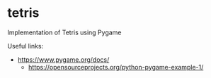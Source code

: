 # tetris
Implementation of Tetris using Pygame

Useful links:
* https://www.pygame.org/docs/
  * https://opensourceprojects.org/python-pygame-example-1/
